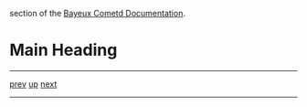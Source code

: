 section of the [Bayeux Cometd Documentation](BayeuxCometdDocumentation.md).

# Main Heading #


---

[prev](BayeuxCometdDocumentation.md) [up](BayeuxCometdDocumentation.md) [next](BayeuxCometdDocumentation.md)

---
